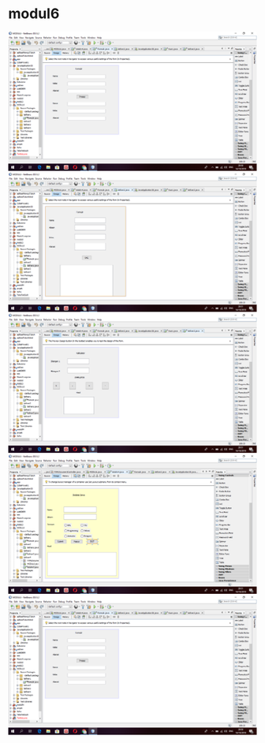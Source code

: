 # modul6
![alt text](https://github.com/AnggiAulia/modul6/blob/master/Screenshot%20(90).png)
![alt text](https://github.com/AnggiAulia/modul6/blob/master/Screenshot%20(91).png)
![alt text](https://github.com/AnggiAulia/modul6/blob/master/Screenshot%20(92).png)
![alt text](https://github.com/AnggiAulia/modul6/blob/master/Screenshot%20(93).png)
![alt text](https://github.com/AnggiAulia/modul6/blob/master/Screenshot%20(90).png)
